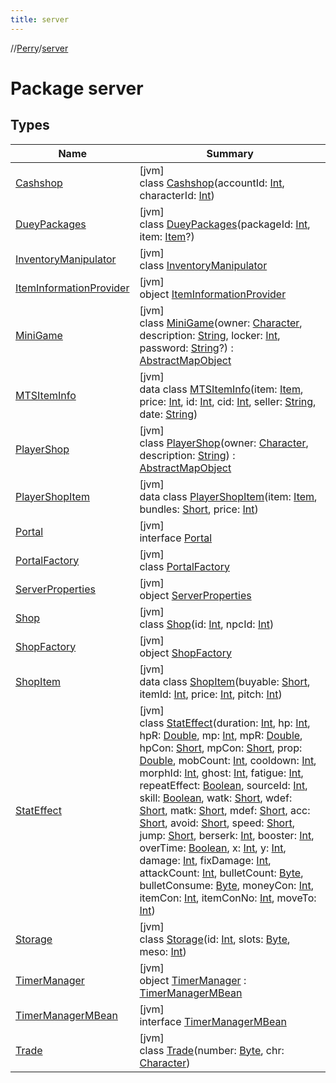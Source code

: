 ```yaml
---
title: server
---
```

//[Perry](../../index.html)/[server](index.html)



# Package server



## Types


| Name | Summary |
|---|---|
| [Cashshop](-cashshop/index.html) | [jvm]<br>class [Cashshop](-cashshop/index.html)(accountId: [Int](https://kotlinlang.org/api/latest/jvm/stdlib/kotlin/-int/index.html), characterId: [Int](https://kotlinlang.org/api/latest/jvm/stdlib/kotlin/-int/index.html)) |
| [DueyPackages](-duey-packages/index.html) | [jvm]<br>class [DueyPackages](-duey-packages/index.html)(packageId: [Int](https://kotlinlang.org/api/latest/jvm/stdlib/kotlin/-int/index.html), item: [Item](../client.inventory/-item/index.html)?) |
| [InventoryManipulator](-inventory-manipulator/index.html) | [jvm]<br>class [InventoryManipulator](-inventory-manipulator/index.html) |
| [ItemInformationProvider](-item-information-provider/index.html) | [jvm]<br>object [ItemInformationProvider](-item-information-provider/index.html) |
| [MiniGame](-mini-game/index.html) | [jvm]<br>class [MiniGame](-mini-game/index.html)(owner: [Character](../client/-character/index.html), description: [String](https://kotlinlang.org/api/latest/jvm/stdlib/kotlin/-string/index.html), locker: [Int](https://kotlinlang.org/api/latest/jvm/stdlib/kotlin/-int/index.html), password: [String](https://kotlinlang.org/api/latest/jvm/stdlib/kotlin/-string/index.html)?) : [AbstractMapObject](../server.maps/-abstract-map-object/index.html) |
| [MTSItemInfo](-m-t-s-item-info/index.html) | [jvm]<br>data class [MTSItemInfo](-m-t-s-item-info/index.html)(item: [Item](../client.inventory/-item/index.html), price: [Int](https://kotlinlang.org/api/latest/jvm/stdlib/kotlin/-int/index.html), id: [Int](https://kotlinlang.org/api/latest/jvm/stdlib/kotlin/-int/index.html), cid: [Int](https://kotlinlang.org/api/latest/jvm/stdlib/kotlin/-int/index.html), seller: [String](https://kotlinlang.org/api/latest/jvm/stdlib/kotlin/-string/index.html), date: [String](https://kotlinlang.org/api/latest/jvm/stdlib/kotlin/-string/index.html)) |
| [PlayerShop](-player-shop/index.html) | [jvm]<br>class [PlayerShop](-player-shop/index.html)(owner: [Character](../client/-character/index.html), description: [String](https://kotlinlang.org/api/latest/jvm/stdlib/kotlin/-string/index.html)) : [AbstractMapObject](../server.maps/-abstract-map-object/index.html) |
| [PlayerShopItem](-player-shop-item/index.html) | [jvm]<br>data class [PlayerShopItem](-player-shop-item/index.html)(item: [Item](../client.inventory/-item/index.html), bundles: [Short](https://kotlinlang.org/api/latest/jvm/stdlib/kotlin/-short/index.html), price: [Int](https://kotlinlang.org/api/latest/jvm/stdlib/kotlin/-int/index.html)) |
| [Portal](-portal/index.html) | [jvm]<br>interface [Portal](-portal/index.html) |
| [PortalFactory](-portal-factory/index.html) | [jvm]<br>class [PortalFactory](-portal-factory/index.html) |
| [ServerProperties](-server-properties/index.html) | [jvm]<br>object [ServerProperties](-server-properties/index.html) |
| [Shop](-shop/index.html) | [jvm]<br>class [Shop](-shop/index.html)(id: [Int](https://kotlinlang.org/api/latest/jvm/stdlib/kotlin/-int/index.html), npcId: [Int](https://kotlinlang.org/api/latest/jvm/stdlib/kotlin/-int/index.html)) |
| [ShopFactory](-shop-factory/index.html) | [jvm]<br>object [ShopFactory](-shop-factory/index.html) |
| [ShopItem](-shop-item/index.html) | [jvm]<br>data class [ShopItem](-shop-item/index.html)(buyable: [Short](https://kotlinlang.org/api/latest/jvm/stdlib/kotlin/-short/index.html), itemId: [Int](https://kotlinlang.org/api/latest/jvm/stdlib/kotlin/-int/index.html), price: [Int](https://kotlinlang.org/api/latest/jvm/stdlib/kotlin/-int/index.html), pitch: [Int](https://kotlinlang.org/api/latest/jvm/stdlib/kotlin/-int/index.html)) |
| [StatEffect](-stat-effect/index.html) | [jvm]<br>class [StatEffect](-stat-effect/index.html)(duration: [Int](https://kotlinlang.org/api/latest/jvm/stdlib/kotlin/-int/index.html), hp: [Int](https://kotlinlang.org/api/latest/jvm/stdlib/kotlin/-int/index.html), hpR: [Double](https://kotlinlang.org/api/latest/jvm/stdlib/kotlin/-double/index.html), mp: [Int](https://kotlinlang.org/api/latest/jvm/stdlib/kotlin/-int/index.html), mpR: [Double](https://kotlinlang.org/api/latest/jvm/stdlib/kotlin/-double/index.html), hpCon: [Short](https://kotlinlang.org/api/latest/jvm/stdlib/kotlin/-short/index.html), mpCon: [Short](https://kotlinlang.org/api/latest/jvm/stdlib/kotlin/-short/index.html), prop: [Double](https://kotlinlang.org/api/latest/jvm/stdlib/kotlin/-double/index.html), mobCount: [Int](https://kotlinlang.org/api/latest/jvm/stdlib/kotlin/-int/index.html), cooldown: [Int](https://kotlinlang.org/api/latest/jvm/stdlib/kotlin/-int/index.html), morphId: [Int](https://kotlinlang.org/api/latest/jvm/stdlib/kotlin/-int/index.html), ghost: [Int](https://kotlinlang.org/api/latest/jvm/stdlib/kotlin/-int/index.html), fatigue: [Int](https://kotlinlang.org/api/latest/jvm/stdlib/kotlin/-int/index.html), repeatEffect: [Boolean](https://kotlinlang.org/api/latest/jvm/stdlib/kotlin/-boolean/index.html), sourceId: [Int](https://kotlinlang.org/api/latest/jvm/stdlib/kotlin/-int/index.html), skill: [Boolean](https://kotlinlang.org/api/latest/jvm/stdlib/kotlin/-boolean/index.html), watk: [Short](https://kotlinlang.org/api/latest/jvm/stdlib/kotlin/-short/index.html), wdef: [Short](https://kotlinlang.org/api/latest/jvm/stdlib/kotlin/-short/index.html), matk: [Short](https://kotlinlang.org/api/latest/jvm/stdlib/kotlin/-short/index.html), mdef: [Short](https://kotlinlang.org/api/latest/jvm/stdlib/kotlin/-short/index.html), acc: [Short](https://kotlinlang.org/api/latest/jvm/stdlib/kotlin/-short/index.html), avoid: [Short](https://kotlinlang.org/api/latest/jvm/stdlib/kotlin/-short/index.html), speed: [Short](https://kotlinlang.org/api/latest/jvm/stdlib/kotlin/-short/index.html), jump: [Short](https://kotlinlang.org/api/latest/jvm/stdlib/kotlin/-short/index.html), berserk: [Int](https://kotlinlang.org/api/latest/jvm/stdlib/kotlin/-int/index.html), booster: [Int](https://kotlinlang.org/api/latest/jvm/stdlib/kotlin/-int/index.html), overTime: [Boolean](https://kotlinlang.org/api/latest/jvm/stdlib/kotlin/-boolean/index.html), x: [Int](https://kotlinlang.org/api/latest/jvm/stdlib/kotlin/-int/index.html), y: [Int](https://kotlinlang.org/api/latest/jvm/stdlib/kotlin/-int/index.html), damage: [Int](https://kotlinlang.org/api/latest/jvm/stdlib/kotlin/-int/index.html), fixDamage: [Int](https://kotlinlang.org/api/latest/jvm/stdlib/kotlin/-int/index.html), attackCount: [Int](https://kotlinlang.org/api/latest/jvm/stdlib/kotlin/-int/index.html), bulletCount: [Byte](https://kotlinlang.org/api/latest/jvm/stdlib/kotlin/-byte/index.html), bulletConsume: [Byte](https://kotlinlang.org/api/latest/jvm/stdlib/kotlin/-byte/index.html), moneyCon: [Int](https://kotlinlang.org/api/latest/jvm/stdlib/kotlin/-int/index.html), itemCon: [Int](https://kotlinlang.org/api/latest/jvm/stdlib/kotlin/-int/index.html), itemConNo: [Int](https://kotlinlang.org/api/latest/jvm/stdlib/kotlin/-int/index.html), moveTo: [Int](https://kotlinlang.org/api/latest/jvm/stdlib/kotlin/-int/index.html)) |
| [Storage](-storage/index.html) | [jvm]<br>class [Storage](-storage/index.html)(id: [Int](https://kotlinlang.org/api/latest/jvm/stdlib/kotlin/-int/index.html), slots: [Byte](https://kotlinlang.org/api/latest/jvm/stdlib/kotlin/-byte/index.html), meso: [Int](https://kotlinlang.org/api/latest/jvm/stdlib/kotlin/-int/index.html)) |
| [TimerManager](-timer-manager/index.html) | [jvm]<br>object [TimerManager](-timer-manager/index.html) : [TimerManagerMBean](-timer-manager-m-bean/index.html) |
| [TimerManagerMBean](-timer-manager-m-bean/index.html) | [jvm]<br>interface [TimerManagerMBean](-timer-manager-m-bean/index.html) |
| [Trade](-trade/index.html) | [jvm]<br>class [Trade](-trade/index.html)(number: [Byte](https://kotlinlang.org/api/latest/jvm/stdlib/kotlin/-byte/index.html), chr: [Character](../client/-character/index.html)) |

